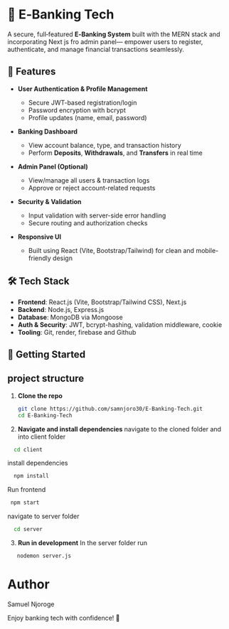 # 🏦 E‑Banking Tech

A secure, full‑featured **E‑Banking System** built with the MERN stack and incorporating Next js  fro admin panel— empower users to register, authenticate, and manage financial transactions seamlessly.

## 🚀 Features

- **User Authentication & Profile Management**  
  - Secure JWT-based registration/login  
  - Password encryption with bcrypt  
  - Profile updates (name, email, password)

- **Banking Dashboard**  
  - View account balance, type, and transaction history  
  - Perform **Deposits**, **Withdrawals**, and **Transfers** in real time

- **Admin Panel (Optional)**  
  - View/manage all users & transaction logs  
  - Approve or reject account-related requests

- **Security & Validation**  
  - Input validation with server-side error handling  
  - Secure routing and authorization checks

- **Responsive UI**  
  - Built using React (Vite, Bootstrap/Tailwind) for clean and mobile-friendly design

## 🛠️ Tech Stack

- **Frontend**: React.js (Vite, Bootstrap/Tailwind CSS), Next.js 
- **Backend**: Node.js, Express.js  
- **Database**: MongoDB via Mongoose  
- **Auth & Security**: JWT, bcrypt-hashing, validation middleware, cookie  
- **Tooling**: Git, render, firebase and Github 

## 🎯 Getting Started
## project structure


1. **Clone the repo**  
   ```bash
   git clone https://github.com/samnjoro30/E-Banking-Tech.git
   cd E-Banking-Tech
   ```

2. **Navigate and install dependencies**
  navigate to the cloned folder and into client folder
  ```bash
    cd client
  ```
  install dependencies
  ```bash
    npm install

  ```
  Run frontend
  ```bash
   npm start
  ```

  navigate to server folder
  ```bash 
    cd server
  ```
3. **Run in development**
 In the server folder run
 ```bash 
    nodemon server.js
 ```



 # Author 
 Samuel Njoroge

 Enjoy banking tech with confidence! 🚀
